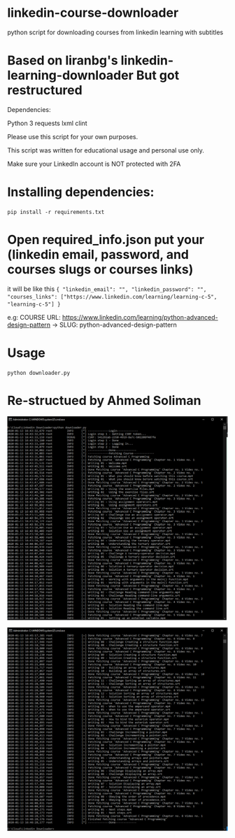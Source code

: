 # linkedin-course-downloader
python script for downloading courses from linkedin learning with subtitles


# Based on liranbg's linkedin-learning-downloader But got restructured 

Dependencies:

Python 3
requests
lxml
clint

Please use this script for your own purposes.

This script was written for educational usage and personal use only.

Make sure your LinkedIn account is NOT protected with 2FA

# Installing dependencies:

`pip install -r requirements.txt`

# Open required_info.json put your  (linkedin email, password, and courses slugs or courses links)

it will be like this
`{
    "linkedin_email": "",
    "linkedin_password": "",
    "courses_links":
    ["https://www.linkedin.com/learning/learning-c-5", "learning-c-5"]
}`

e.g:
COURSE URL: https://www.linkedin.com/learning/python-advanced-design-pattern
->
SLUG: python-advanced-design-pattern

# Usage

`python downloader.py`

# Re-structued by Ahmed Soliman

![Test Image 1](proof1.PNG)

![Test Image 1](proof2.PNG)
